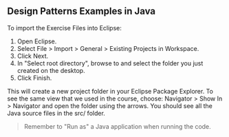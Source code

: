 ## Design Patterns Examples in Java

To import the Exercise Files into Eclipse:

1. Open Eclipse.
2. Select File > Import > General > Existing Projects in Workspace.
3. Click Next.
4. In "Select root directory", browse to and select the folder you just created on the desktop.
5. Click Finish.

This will create a new project folder in your Eclipse Package Explorer. To see the same view that we used in the course, choose:
Navigator > Show In > Navigator
and open the folder using the arrows. You should see all the Java source files in the src/ folder.

> Remember to "Run as" a Java application when running the code.